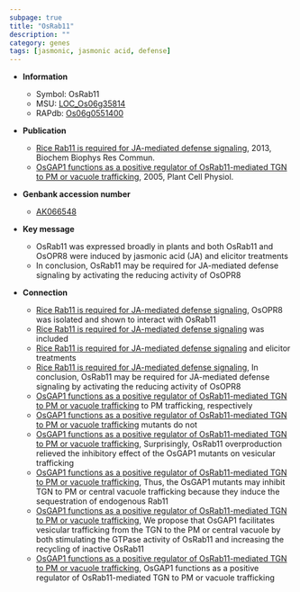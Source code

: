 ```yaml
---
subpage: true
title: "OsRab11"
description: ""
category: genes
tags: [jasmonic, jasmonic acid, defense]
---
```


* **Information**  
    + Symbol: OsRab11  
    + MSU: [LOC_Os06g35814](http://rice.plantbiology.msu.edu/cgi-bin/ORF_infopage.cgi?orf=LOC_Os06g35814)  
    + RAPdb: [Os06g0551400](http://rapdb.dna.affrc.go.jp/viewer/gbrowse_details/irgsp1?name=Os06g0551400)  

* **Publication**  
    + [Rice Rab11 is required for JA-mediated defense signaling](http://www.ncbi.nlm.nih.gov/pubmed?term=Rice+Rab11+is+required+for+JA-mediated+defense+signaling%5BTitle%5D), 2013, Biochem Biophys Res Commun.
    + [OsGAP1 functions as a positive regulator of OsRab11-mediated TGN to PM or vacuole trafficking](http://www.ncbi.nlm.nih.gov/pubmed?term=OsGAP1+functions+as+a+positive+regulator+of+OsRab11-mediated+TGN+to+PM+or+vacuole+trafficking%5BTitle%5D), 2005, Plant Cell Physiol.

* **Genbank accession number**  
    + [AK066548](http://www.ncbi.nlm.nih.gov/nuccore/AK066548)

* **Key message**  
    + OsRab11 was expressed broadly in plants and both OsRab11 and OsOPR8 were induced by jasmonic acid (JA) and elicitor treatments
    + In conclusion, OsRab11 may be required for JA-mediated defense signaling by activating the reducing activity of OsOPR8

* **Connection**  
    + [Rice Rab11 is required for JA-mediated defense signaling](http://www.ncbi.nlm.nih.gov/pubmed?term=Rice+Rab11+is+required+for+JA-mediated+defense+signaling%5BTitle%5D), OsOPR8 was isolated and shown to interact with OsRab11
    + [Rice Rab11 is required for JA-mediated defense signaling](S28N) was included
    + [Rice Rab11 is required for JA-mediated defense signaling](JA) and elicitor treatments
    + [Rice Rab11 is required for JA-mediated defense signaling](http://www.ncbi.nlm.nih.gov/pubmed?term=Rice+Rab11+is+required+for+JA-mediated+defense+signaling%5BTitle%5D), In conclusion, OsRab11 may be required for JA-mediated defense signaling by activating the reducing activity of OsOPR8
    + [OsGAP1 functions as a positive regulator of OsRab11-mediated TGN to PM or vacuole trafficking](TGN) to PM trafficking, respectively
    + [OsGAP1 functions as a positive regulator of OsRab11-mediated TGN to PM or vacuole trafficking](R450A) mutants do not
    + [OsGAP1 functions as a positive regulator of OsRab11-mediated TGN to PM or vacuole trafficking](http://www.ncbi.nlm.nih.gov/pubmed?term=OsGAP1+functions+as+a+positive+regulator+of+OsRab11-mediated+TGN+to+PM+or+vacuole+trafficking%5BTitle%5D), Surprisingly, OsRab11 overproduction relieved the inhibitory effect of the OsGAP1 mutants on vesicular trafficking
    + [OsGAP1 functions as a positive regulator of OsRab11-mediated TGN to PM or vacuole trafficking](http://www.ncbi.nlm.nih.gov/pubmed?term=OsGAP1+functions+as+a+positive+regulator+of+OsRab11-mediated+TGN+to+PM+or+vacuole+trafficking%5BTitle%5D), Thus, the OsGAP1 mutants may inhibit TGN to PM or central vacuole trafficking because they induce the sequestration of endogenous Rab11
    + [OsGAP1 functions as a positive regulator of OsRab11-mediated TGN to PM or vacuole trafficking](http://www.ncbi.nlm.nih.gov/pubmed?term=OsGAP1+functions+as+a+positive+regulator+of+OsRab11-mediated+TGN+to+PM+or+vacuole+trafficking%5BTitle%5D), We propose that OsGAP1 facilitates vesicular trafficking from the TGN to the PM or central vacuole by both stimulating the GTPase activity of OsRab11 and increasing the recycling of inactive OsRab11
    + [OsGAP1 functions as a positive regulator of OsRab11-mediated TGN to PM or vacuole trafficking](http://www.ncbi.nlm.nih.gov/pubmed?term=OsGAP1+functions+as+a+positive+regulator+of+OsRab11-mediated+TGN+to+PM+or+vacuole+trafficking%5BTitle%5D), OsGAP1 functions as a positive regulator of OsRab11-mediated TGN to PM or vacuole trafficking



